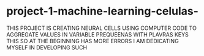# project-1-machine-learning-celulas-
THIS PROJECT IS CREATING NEURAL CELLS USING COMPUTER CODE TO AGGREGATE VALUES IN VARIABLE PREQUEENAS WITH PLAVRAS KEYS THIS SO AT THE BEGINNING HAS MORE ERRORS I AM DEDICATING MYSELF IN DEVELOPING SUCH
